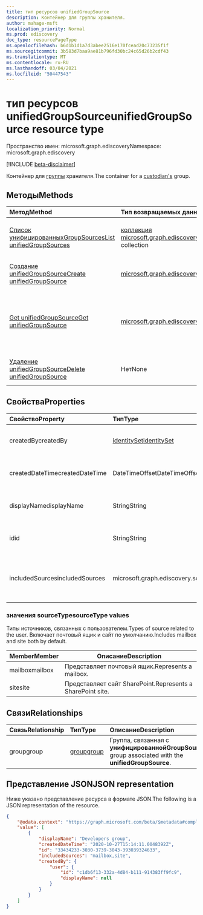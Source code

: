 ```yaml
---
title: тип ресурсов unifiedGroupSource
description: Контейнер для группы хранителя.
author: mahage-msft
localization_priority: Normal
ms.prod: ediscovery
doc_type: resourcePageType
ms.openlocfilehash: b6d1b1d1a7d3abee2516e170fcead20c73235f1f
ms.sourcegitcommit: 3b583d7baa9ae81b796fd30bc24c65d26b2cdf43
ms.translationtype: MT
ms.contentlocale: ru-RU
ms.lasthandoff: 03/04/2021
ms.locfileid: "50447543"
---
```

# <a name="unifiedgroupsource-resource-type"></a><span data-ttu-id="628c0-103">тип ресурсов unifiedGroupSource</span><span class="sxs-lookup"><span data-stu-id="628c0-103">unifiedGroupSource resource type</span></span>

<span data-ttu-id="628c0-104">Пространство имен: microsoft.graph.ediscovery</span><span class="sxs-lookup"><span data-stu-id="628c0-104">Namespace: microsoft.graph.ediscovery</span></span>

[!INCLUDE [beta-disclaimer](../../includes/beta-disclaimer.md)]

<span data-ttu-id="628c0-105">Контейнер для [группы](ediscovery-custodian.md) хранителя.</span><span class="sxs-lookup"><span data-stu-id="628c0-105">The container for a [custodian's](ediscovery-custodian.md) group.</span></span>

## <a name="methods"></a><span data-ttu-id="628c0-106">Методы</span><span class="sxs-lookup"><span data-stu-id="628c0-106">Methods</span></span>

|<span data-ttu-id="628c0-107">Метод</span><span class="sxs-lookup"><span data-stu-id="628c0-107">Method</span></span>|<span data-ttu-id="628c0-108">Тип возвращаемых данных</span><span class="sxs-lookup"><span data-stu-id="628c0-108">Return type</span></span>|<span data-ttu-id="628c0-109">Описание</span><span class="sxs-lookup"><span data-stu-id="628c0-109">Description</span></span>|
|:---|:---|:---|
|[<span data-ttu-id="628c0-110">Список унифицированныхGroupSources</span><span class="sxs-lookup"><span data-stu-id="628c0-110">List unifiedGroupSources</span></span>](../api/ediscovery-custodian-list-unifiedgroupsources.md)|<span data-ttu-id="628c0-111">[коллекция microsoft.graph.ediscovery.unifiedGroupSource](../resources/ediscovery-unifiedgroupsource.md)</span><span class="sxs-lookup"><span data-stu-id="628c0-111">[microsoft.graph.ediscovery.unifiedGroupSource](../resources/ediscovery-unifiedgroupsource.md) collection</span></span>|<span data-ttu-id="628c0-112">Получите список объектов **unifiedGroupSource** и их свойств.</span><span class="sxs-lookup"><span data-stu-id="628c0-112">Get a list of the **unifiedGroupSource** objects and their properties.</span></span>|
|[<span data-ttu-id="628c0-113">Создание unifiedGroupSource</span><span class="sxs-lookup"><span data-stu-id="628c0-113">Create unifiedGroupSource</span></span>](../api/ediscovery-custodian-post-unifiedgroupsources.md)|[<span data-ttu-id="628c0-114">microsoft.graph.ediscovery.unifiedGroupSource</span><span class="sxs-lookup"><span data-stu-id="628c0-114">microsoft.graph.ediscovery.unifiedGroupSource</span></span>](../resources/ediscovery-unifiedgroupsource.md)|<span data-ttu-id="628c0-115">Создание нового **объекта unifiedGroupSource.**</span><span class="sxs-lookup"><span data-stu-id="628c0-115">Create a new **unifiedGroupSource** object.</span></span>|
|[<span data-ttu-id="628c0-116">Get unifiedGroupSource</span><span class="sxs-lookup"><span data-stu-id="628c0-116">Get unifiedGroupSource</span></span>](../api/ediscovery-unifiedgroupsource-get.md)|[<span data-ttu-id="628c0-117">microsoft.graph.ediscovery.unifiedGroupSource</span><span class="sxs-lookup"><span data-stu-id="628c0-117">microsoft.graph.ediscovery.unifiedGroupSource</span></span>](../resources/ediscovery-unifiedgroupsource.md)|<span data-ttu-id="628c0-118">Ознакомьтесь с свойствами и отношениями объекта **unifiedGroupSource.**</span><span class="sxs-lookup"><span data-stu-id="628c0-118">Read the properties and relationships of a **unifiedGroupSource** object.</span></span>|
|[<span data-ttu-id="628c0-119">Удаление unifiedGroupSource</span><span class="sxs-lookup"><span data-stu-id="628c0-119">Delete unifiedGroupSource</span></span>](../api/ediscovery-unifiedgroupsource-delete.md)|<span data-ttu-id="628c0-120">Нет</span><span class="sxs-lookup"><span data-stu-id="628c0-120">None</span></span>|<span data-ttu-id="628c0-121">Удаление **объекта unifiedGroupSource.**</span><span class="sxs-lookup"><span data-stu-id="628c0-121">Delete a **unifiedGroupSource** object.</span></span>|

## <a name="properties"></a><span data-ttu-id="628c0-122">Свойства</span><span class="sxs-lookup"><span data-stu-id="628c0-122">Properties</span></span>

|<span data-ttu-id="628c0-123">Свойство</span><span class="sxs-lookup"><span data-stu-id="628c0-123">Property</span></span>|<span data-ttu-id="628c0-124">Тип</span><span class="sxs-lookup"><span data-stu-id="628c0-124">Type</span></span>|<span data-ttu-id="628c0-125">Описание</span><span class="sxs-lookup"><span data-stu-id="628c0-125">Description</span></span>|
|:---|:---|:---|
|<span data-ttu-id="628c0-126">createdBy</span><span class="sxs-lookup"><span data-stu-id="628c0-126">createdBy</span></span>|[<span data-ttu-id="628c0-127">identitySet</span><span class="sxs-lookup"><span data-stu-id="628c0-127">identitySet</span></span>](../resources/identityset.md)|<span data-ttu-id="628c0-128">Пользователь, создавший **унифицированнуюGroupSource.**</span><span class="sxs-lookup"><span data-stu-id="628c0-128">The user who created the **unifiedGroupSource**.</span></span>|
|<span data-ttu-id="628c0-129">createdDateTime</span><span class="sxs-lookup"><span data-stu-id="628c0-129">createdDateTime</span></span>|<span data-ttu-id="628c0-130">DateTimeOffset</span><span class="sxs-lookup"><span data-stu-id="628c0-130">DateTimeOffset</span></span>|<span data-ttu-id="628c0-131">Дата и время создания **unifiedGroupSource.**</span><span class="sxs-lookup"><span data-stu-id="628c0-131">The date and time the **unifiedGroupSource** was created.</span></span>|
|<span data-ttu-id="628c0-132">displayName</span><span class="sxs-lookup"><span data-stu-id="628c0-132">displayName</span></span>|<span data-ttu-id="628c0-133">String</span><span class="sxs-lookup"><span data-stu-id="628c0-133">String</span></span>|<span data-ttu-id="628c0-134">Отображаемое имя единой группы — это имя группы.</span><span class="sxs-lookup"><span data-stu-id="628c0-134">The display name of the unified group - This is the name of the group.</span></span>|
|<span data-ttu-id="628c0-135">id</span><span class="sxs-lookup"><span data-stu-id="628c0-135">id</span></span>|<span data-ttu-id="628c0-136">String</span><span class="sxs-lookup"><span data-stu-id="628c0-136">String</span></span>|<span data-ttu-id="628c0-137">ID **единойGroupSource**.</span><span class="sxs-lookup"><span data-stu-id="628c0-137">The ID of the **unifiedGroupSource**.</span></span> <span data-ttu-id="628c0-138">Это не ID фактической группы.</span><span class="sxs-lookup"><span data-stu-id="628c0-138">This is not the ID of the actual group.</span></span>|
|<span data-ttu-id="628c0-139">includedSources</span><span class="sxs-lookup"><span data-stu-id="628c0-139">includedSources</span></span>|<span data-ttu-id="628c0-140">microsoft.graph.ediscovery.sourceType</span><span class="sxs-lookup"><span data-stu-id="628c0-140">microsoft.graph.ediscovery.sourceType</span></span>|<span data-ttu-id="628c0-141">Указывает, какие источники включены в эту группу.</span><span class="sxs-lookup"><span data-stu-id="628c0-141">Specifies which sources are included in this group.</span></span> <span data-ttu-id="628c0-142">Возможные значения: `mailbox`, `site`.</span><span class="sxs-lookup"><span data-stu-id="628c0-142">Possible values are: `mailbox`, `site`.</span></span>|

### <a name="sourcetype-values"></a><span data-ttu-id="628c0-143">значения sourceType</span><span class="sxs-lookup"><span data-stu-id="628c0-143">sourceType values</span></span>

<span data-ttu-id="628c0-144">Типы источников, связанных с пользователем.</span><span class="sxs-lookup"><span data-stu-id="628c0-144">Types of source related to the user.</span></span> <span data-ttu-id="628c0-145">Включает почтовый ящик и сайт по умолчанию.</span><span class="sxs-lookup"><span data-stu-id="628c0-145">Includes mailbox and site both by default.</span></span>

|<span data-ttu-id="628c0-146">Member</span><span class="sxs-lookup"><span data-stu-id="628c0-146">Member</span></span>|<span data-ttu-id="628c0-147">Описание</span><span class="sxs-lookup"><span data-stu-id="628c0-147">Description</span></span>|
|:----|-----------|
|<span data-ttu-id="628c0-148">mailbox</span><span class="sxs-lookup"><span data-stu-id="628c0-148">mailbox</span></span>|<span data-ttu-id="628c0-149">Представляет почтовый ящик.</span><span class="sxs-lookup"><span data-stu-id="628c0-149">Represents a mailbox.</span></span>|
|<span data-ttu-id="628c0-150">site</span><span class="sxs-lookup"><span data-stu-id="628c0-150">site</span></span>|<span data-ttu-id="628c0-151">Представляет сайт SharePoint.</span><span class="sxs-lookup"><span data-stu-id="628c0-151">Represents a SharePoint site.</span></span>|

## <a name="relationships"></a><span data-ttu-id="628c0-152">Связи</span><span class="sxs-lookup"><span data-stu-id="628c0-152">Relationships</span></span>

|<span data-ttu-id="628c0-153">Связь</span><span class="sxs-lookup"><span data-stu-id="628c0-153">Relationship</span></span>|<span data-ttu-id="628c0-154">Тип</span><span class="sxs-lookup"><span data-stu-id="628c0-154">Type</span></span>|<span data-ttu-id="628c0-155">Описание</span><span class="sxs-lookup"><span data-stu-id="628c0-155">Description</span></span>|
|:---|:---|:---|
|<span data-ttu-id="628c0-156">group</span><span class="sxs-lookup"><span data-stu-id="628c0-156">group</span></span>|[<span data-ttu-id="628c0-157">group</span><span class="sxs-lookup"><span data-stu-id="628c0-157">group</span></span>](../resources/group.md)|<span data-ttu-id="628c0-158">Группа, связанная с **унифицированнойGroupSource**.</span><span class="sxs-lookup"><span data-stu-id="628c0-158">The group associated with the **unifiedGroupSource**.</span></span>|

## <a name="json-representation"></a><span data-ttu-id="628c0-159">Представление JSON</span><span class="sxs-lookup"><span data-stu-id="628c0-159">JSON representation</span></span>

<span data-ttu-id="628c0-160">Ниже указано представление ресурса в формате JSON.</span><span class="sxs-lookup"><span data-stu-id="628c0-160">The following is a JSON representation of the resource.</span></span>
<!-- {
  "blockType": "resource",
  "keyProperty": "id",
  "@odata.type": "microsoft.graph.ediscovery.unifiedGroupSource",
  "baseType": "microsoft.graph.ediscovery.dataSource",
  "openType": false
}
-->

``` json
{
    "@odata.context": "https://graph.microsoft.com/beta/$metadata#compliance/ediscovery/cases('4c8f8f70-7785-4bd4-b296-c98376a2c5e1')/custodians('2192ca408ea2410eba3bec8ae873be6b')/unifiedGroupSources",
    "value": [
        {
            "displayName": "Developers group",
            "createdDateTime": "2020-10-27T15:14:11.0048392Z",
            "id": "33434233-3030-3739-3043-393039324633",
            "includedSources": "mailbox,site",
            "createdBy": {
                "user": {
                    "id": "c1db6f13-332a-4d84-b111-914383ff9fc9",
                    "displayName": null
                }
            }
        }
    ]
}
```

